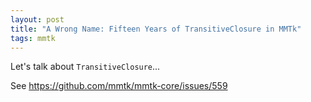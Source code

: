 ```yaml
---
layout: post
title: "A Wrong Name: Fifteen Years of TransitiveClosure in MMTk"
tags: mmtk
---
```


Let's talk about `TransitiveClosure`...

See https://github.com/mmtk/mmtk-core/issues/559
